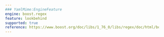 ```yaml
---
### YamlMime:EngineFeature
engine: boost.regex
feature: lookbehind
supported: true
reference: https://www.boost.org/doc/libs/1_76_0/libs/regex/doc/html/boost_regex/syntax/perl_syntax.html#boost_regex.syntax.perl_syntax.lookbehind
---
```

